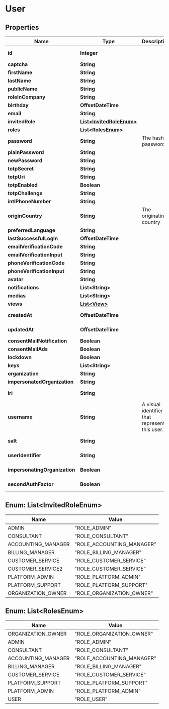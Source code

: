 

# User



## Properties

| Name | Type | Description | Notes |
|------------ | ------------- | ------------- | -------------|
|**id** | **Integer** |  |  [optional] [readonly] |
|**captcha** | **String** |  |  [optional] |
|**firstName** | **String** |  |  [optional] |
|**lastName** | **String** |  |  [optional] |
|**publicName** | **String** |  |  [optional] |
|**roleInCompany** | **String** |  |  [optional] |
|**birthday** | **OffsetDateTime** |  |  [optional] |
|**email** | **String** |  |  [optional] |
|**invitedRole** | [**List&lt;InvitedRoleEnum&gt;**](#List&lt;InvitedRoleEnum&gt;) |  |  [optional] |
|**roles** | [**List&lt;RolesEnum&gt;**](#List&lt;RolesEnum&gt;) |  |  |
|**password** | **String** | The hashed password |  [optional] |
|**plainPassword** | **String** |  |  [optional] |
|**newPassword** | **String** |  |  [optional] |
|**totpSecret** | **String** |  |  [optional] |
|**totpUri** | **String** |  |  [optional] |
|**totpEnabled** | **Boolean** |  |  [optional] |
|**totpChallenge** | **String** |  |  [optional] |
|**intlPhoneNumber** | **String** |  |  [optional] |
|**originCountry** | **String** | The originating country |  [optional] |
|**preferredLanguage** | **String** |  |  [optional] |
|**lastSuccessfulLogIn** | **OffsetDateTime** |  |  [optional] |
|**emailVerificationCode** | **String** |  |  [optional] |
|**emailVerificationInput** | **String** |  |  [optional] |
|**phoneVerificationCode** | **String** |  |  [optional] |
|**phoneVerificationInput** | **String** |  |  [optional] |
|**avatar** | **String** |  |  [optional] |
|**notifications** | **List&lt;String&gt;** |  |  [optional] |
|**medias** | **List&lt;String&gt;** |  |  [optional] |
|**views** | [**List&lt;View&gt;**](View.md) |  |  |
|**createdAt** | **OffsetDateTime** |  |  [optional] [readonly] |
|**updatedAt** | **OffsetDateTime** |  |  [optional] [readonly] |
|**consentMailNotification** | **Boolean** |  |  |
|**consentMailAds** | **Boolean** |  |  |
|**lockdown** | **Boolean** |  |  |
|**keys** | **List&lt;String&gt;** |  |  |
|**organization** | **String** |  |  [optional] |
|**impersonatedOrganization** | **String** |  |  [optional] |
|**iri** | **String** |  |  [optional] [readonly] |
|**username** | **String** | A visual identifier that represents this user. |  [optional] [readonly] |
|**salt** | **String** |  |  [optional] [readonly] |
|**userIdentifier** | **String** |  |  [optional] [readonly] |
|**impersonatingOrganization** | **Boolean** |  |  [optional] [readonly] |
|**secondAuthFactor** | **Boolean** |  |  [optional] [readonly] |



## Enum: List&lt;InvitedRoleEnum&gt;

| Name | Value |
|---- | -----|
| ADMIN | &quot;ROLE_ADMIN&quot; |
| CONSULTANT | &quot;ROLE_CONSULTANT&quot; |
| ACCOUNTING_MANAGER | &quot;ROLE_ACCOUNTING_MANAGER&quot; |
| BILLING_MANAGER | &quot;ROLE_BILLING_MANAGER&quot; |
| CUSTOMER_SERVICE | &quot;ROLE_CUSTOMER_SERVICE&quot; |
| CUSTOMER_SERVICE2 | &quot;ROLE_CUSTOMER_SERVICE&quot; |
| PLATFORM_ADMIN | &quot;ROLE_PLATFORM_ADMIN&quot; |
| PLATFORM_SUPPORT | &quot;ROLE_PLATFORM_SUPPORT&quot; |
| ORGANIZATION_OWNER | &quot;ROLE_ORGANIZATION_OWNER&quot; |



## Enum: List&lt;RolesEnum&gt;

| Name | Value |
|---- | -----|
| ORGANIZATION_OWNER | &quot;ROLE_ORGANIZATION_OWNER&quot; |
| ADMIN | &quot;ROLE_ADMIN&quot; |
| CONSULTANT | &quot;ROLE_CONSULTANT&quot; |
| ACCOUNTING_MANAGER | &quot;ROLE_ACCOUNTING_MANAGER&quot; |
| BILLING_MANAGER | &quot;ROLE_BILLING_MANAGER&quot; |
| CUSTOMER_SERVICE | &quot;ROLE_CUSTOMER_SERVICE&quot; |
| PLATFORM_SUPPORT | &quot;ROLE_PLATFORM_SUPPORT&quot; |
| PLATFORM_ADMIN | &quot;ROLE_PLATFORM_ADMIN&quot; |
| USER | &quot;ROLE_USER&quot; |



